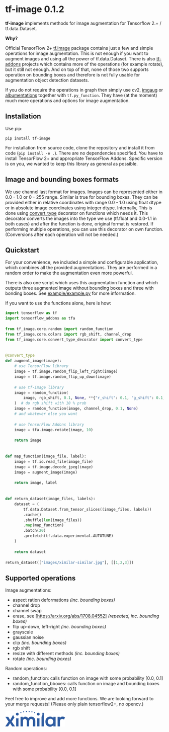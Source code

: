 # tf-image 0.1.2

__tf-image__ implements methods for image augmentation for Tensorflow 2.+ / tf.data.Dataset.  

__Why?__

Official TensorFlow 2+ [tf.image](https://www.tensorflow.org/api_docs/python/tf/image) package contains just 
a few and simple operations for image augmentation. This is not enough if you want to augment images and using 
all the power of tf.data.Dataset. There is also [tf-addons](https://www.tensorflow.org/addons) projects which 
contains more of the operations (for example rotate), but it still not enough.
And on top of that, none of those two supports operation on bounding boxes and therefore is not fully usable 
for augmentation object detection datasets.

If you do not require the operations in graph then simply use cv2, [imgaug](https://github.com/aleju/imgaug) 
or [albumentations](https://github.com/albumentations-team/albumentations) together with `tf.py_function`. 
They have (at the moment) much more operations and options for image augmentation.

## Installation

Use pip:

    pip install tf-image

For installation from source code, clone the repository and install it from code (`pip install -e .`).
There are no dependencies specified. You have to install TensorFlow 2+ and appropriate TensorFlow Addons.
Specific version is on you, we wanted to keep this library as general as possible.

## Image and bounding boxes formats
We use channel last format for images. Images can be represented either in 0.0 - 1.0 or 0 - 255 range.
Similar is true for bounding boxes. They can be provided either in relative coordinates with range 0.0 - 1.0 using
float dtype or in absolute image coordinates using integer dtype.
Internally, This is done using [convert_type](tf_image/core/convert_type_decorator.py) 
decorator on functions which needs it. This decorator converts the images into the type we use 
(tf.float and 0.0-1.1 in both cases) and after the function is done, original format is restored. 
If performing multiple operations, you can use this decorator on own function.
(Conversions after each operation will not be needed.)

## Quickstart
For your convenience, we included a simple and configurable application, which combines all the provided augmentations.
They are performed in a random order to make the augmentation even more powerful.

There is also one script which uses this augmentation function and which outputs three augmented 
image without bounding boxes and three with bonding boxes. 
See [example/example.py](example/example.py) for more information.

If you want to use the functions alone, here is how:
```python
import tensorflow as tf
import tensorflow_addons as tfa

from tf_image.core.random import random_function
from tf_image.core.colors import rgb_shift, channel_drop
from tf_image.core.convert_type_decorator import convert_type


@convert_type
def augment_image(image):
    # use TensorFlow library
    image = tf.image.random_flip_left_right(image)
    image = tf.image.random_flip_up_down(image)

    # use tf-image library
    image = random_function(
        image, rgb_shift, 0.1, None, **{"r_shift": 0.1, "g_shift": 0.1, "b_shift": 0.1}
    )  # do rgb shift with 10 % prob
    image = random_function(image, channel_drop, 0.1, None)
    # and whatever else you want

    # use TensorFlow Addons library
    image = tfa.image.rotate(image, 10)

    return image


def map_function(image_file, label):
    image = tf.io.read_file(image_file)
    image = tf.image.decode_jpeg(image)
    image = augment_image(image)

    return image, label


def return_dataset(image_files, labels):
    dataset = (
        tf.data.Dataset.from_tensor_slices((image_files, labels))
        .cache()
        .shuffle(len(image_files))
        .map(map_function)
        .batch(20)
        .prefetch(tf.data.experimental.AUTOTUNE)
    )

    return dataset

return_dataset(["images/ximilar-similar.jpg"], [[1,2,3]])
```

## Supported operations

Image augmentations:
* aspect ration deformations *(inc. bounding boxes)*
* channel drop
* channel swap
* erase, see [https://arxiv.org/abs/1708.04552]  *(repeated, inc. bounding boxes)*
* flip up-down, left-right *(inc. bounding boxes)*
* grayscale
* gaussian noise
* clip *(inc. bounding boxes)*
* rgb shift
* resize with different methods *(inc. bounding boxes)*
* rotate *(inc. bounding boxes)*

Random operations:
* random_function: calls function on image with some probability [0.0, 0.1]
* random_function_bboxes: calls function on image and bounding boxes with some probability [0.0, 0.1]

Feel free to improve and add more functions. We are looking forward to your merge requests!
(Please only plain tensorflow2+, no opencv.)

[![](logo.png)](https://ximilar.com)
